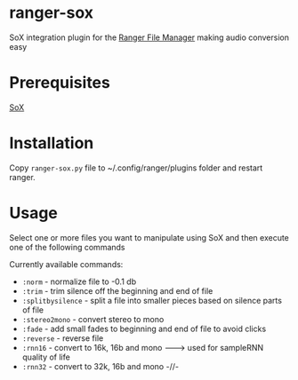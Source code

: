 # ranger-sox
SoX integration plugin for the [Ranger File Manager](https://github.com/ranger/ranger) making audio conversion easy

# Prerequisites

[SoX](https://www.madskjeldgaard.dk/sox-tutorial-command-line-tape-music-an-introduction/)

# Installation
Copy `ranger-sox.py` file to ~/.config/ranger/plugins folder and restart ranger.

# Usage
Select one or more files you want to manipulate using SoX and then execute one of the following commands

Currently available commands:
- `:norm` - normalize file to -0.1 db
- `:trim` - trim silence off the beginning and end of file
- `:splitbysilence` - split a file into smaller pieces based on silence parts of file
- `:stereo2mono` - convert stereo to mono
- `:fade` - add small fades to beginning and end of file to avoid clicks
- `:reverse` - reverse file
- `:rnn16` - convert to 16k, 16b and mono ---> used for sampleRNN quality of life
- `:rnn32` - convert to 32k, 16b and mono -//-

